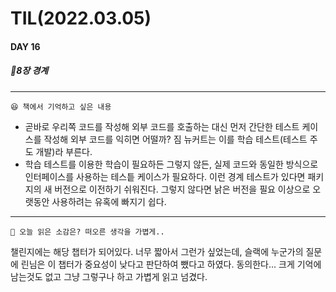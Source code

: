 # TIL(2022.03.05)

#### DAY 16

##### 🔖8장 경계

---

    😆 책에서 기억하고 싶은 내용

- 곧바로 우리쪽 코드를 작성해 외부 코드를 호출하는 대신 먼저 간단한 테스트 케이스를 작성해 외부 코드를 익히면 어떨까? 짐 뉴커트는 이를 학습 테스트(테스트 주도 개발)라 부른다.
- 학습 테스트를 이용한 학습이 필요하든 그렇지 않든, 실제 코드와 동일한 방식으로 인터페이스를 사용하는 테스틑 케이스가 필요하다. 이런 경계 테스트가 있다면 패키지의 새 버전으로 이전하기 쉬워진다. 그렇지 않다면 낡은 버전을 필요 이상으로 오랫동안 사용하려는 유혹에 빠지기 쉽다.

---

    🤔 오늘 읽은 소감은? 떠오른 생각을 가볍게..

챌린지에는 해당 챕터가 되어있다. 너무 짧아서 그런가 싶었는데, 슬랙에 누군가의 질문에 린님은 이 챕터가 중요성이 낮다고 판단하여 뺐다고 하였다. 동의한다...
크게 기억에 남는것도 없고 그냥 그렇구나 하고 가볍게 읽고 넘겼다.
